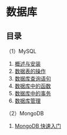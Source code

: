 # 数据库

## 目录

（1）MySQL

1. [概述与安装](./mysql.md)
1. [数据表的操作](./mysql-create.md)
1. [数据库查询语句](./mysql-dql.md)
1. [数据库中的函数](./mysql-fanc.md)
1. [数据库中的事务](./mysql-transaction.md)
1. [数据库管理](./mysql-user.md)

（2）MongoDB

1. [MongoDB 快速入门](./mongodb.md)

